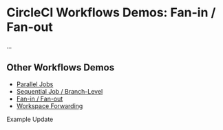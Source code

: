 # CircleCI Workflows Demos: Fan-in / Fan-out

...

## Other Workflows Demos

* [Parallel Jobs](https://github.com/CircleCI-Public/circleci-demo-workflows/tree/parallel-jobs)
* [Sequential Job / Branch-Level](https://github.com/CircleCI-Public/circleci-demo-workflows/tree/sequential-branch-filter)
* [Fan-in / Fan-out](https://github.com/CircleCI-Public/circleci-demo-workflows/tree/fan-in-fan-out)
* [Workspace Forwarding](https://github.com/CircleCI-Public/circleci-demo-workflows/tree/workspace-forwarding)

Example Update
